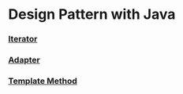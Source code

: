 # Design Pattern with Java

### [Iterator](src/iterator/iterator.md)

### [Adapter](src/adapter/adapter.md)

### [Template Method](src/templateMethod/templateMethod.md)